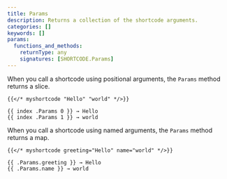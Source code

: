 ```yaml
---
title: Params
description: Returns a collection of the shortcode arguments.
categories: []
keywords: []
params:
  functions_and_methods:
    returnType: any
    signatures: [SHORTCODE.Params]
---
```


When you call a shortcode using positional arguments, the `Params` method returns a slice.

```text {file="content/about.md"}
{{</* myshortcode "Hello" "world" */>}}
```

```go-html-template {file="layouts/shortcodes/myshortcode.html"}
{{ index .Params 0 }} → Hello
{{ index .Params 1 }} → world
```

When you call a shortcode using named arguments, the `Params` method returns a map.

```text {file="content/about.md"}
{{</* myshortcode greeting="Hello" name="world" */>}}
```

```go-html-template {file="layouts/shortcodes/myshortcode.html"}
{{ .Params.greeting }} → Hello
{{ .Params.name }} → world
```
